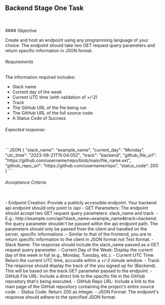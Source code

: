 ## Backend Stage One Task
<br>
<br>
#### Objective

Create and host an endpoint using any programming language of your choice.
The endpoint should take two GET request query parameters and return specific information in JSON format.

###### Requirements
The information required includes:
- Slack name
- Current day of the week
- Current UTC time (with validation of +/-2)
- Track
- The GitHub URL of the file being run
- The GitHub URL of the full source code.
- A  Status Code of Success

###### Expected response:
<br>
```JSON
{
  "slack_name": "example_name",
  "current_day": "Monday",
  "utc_time": "2023-08-21T15:04:05Z",
  "track": "backend",
  "github_file_url": "https://github.com/username/repo/blob/main/file_name.ext",
  "github_repo_url": "https://github.com/username/repo",
  “status_code”: 200
}
```

###### Acceptance Criteria
<br>
- Endpoint Creation: Provide a publicly accessible endpoint. Your backend api endpoint should only point to /api 
- GET Parameters: The endpoint should accept two GET request query parameters: slack_name and track.
    - E.g.: http://example.com/api?slack_name=example_name&track=backend.
the query parameter shouldn't be passed within the api endpoint path. The parameters should only be passed from the client  and handled on the server, specific informations :- Similar to that of the frontend, you are to return specific information to the client in JSON format not Text  format.
- Slack Name: The response should include the slack_name passed as a GET request query parameter.
- Current Day of the Week: Display the current day of the week in full (e.g., Monday, Tuesday, etc.).
- Current UTC Time: Return the current UTC time, accurate within a +/-2 minute window.
- Track: The response should display the track of the you signed up for (Backend). This will be based on the track GET parameter passed to the endpoint.
- GitHub File URL: Include a direct link to the specific file in the GitHub repository that's being executed.
- GitHub Repo URL: Include a link to the main page of the GitHub repository containing the project's entire source code.
- Status Code: Return 200 as Integer.
- JSON Format: The endpoint's response should adhere to the specified JSON format.

